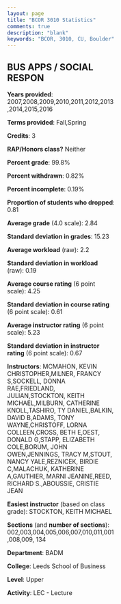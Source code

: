 ```yaml
---
layout: page
title: "BCOR 3010 Statistics"
comments: true
description: "blank"
keywords: "BCOR, 3010, CU, Boulder"
--- 
```

<head>
<script src="https://ajax.googleapis.com/ajax/libs/jquery/2.1.3/jquery.min.js"></script>
<script src="https://dl.dropboxusercontent.com/s/pc42nxpaw1ea4o9/highcharts.js?dl=0"></script>
<!-- <script src="../assets/js/highcharts.js"></script> -->
<style type="text/css">@font-face {
	font-family: "Bebas Neue";
	src: url(https://www.filehosting.org/file/details/544349/BebasNeue%20Regular.otf) format("opentype");
	}
	h1.Bebas { 
		font-family: "Bebas Neue", Verdana, Tahoma;
	}
</style>
</head>
<body>
	<div id="container" style="float: right; width: 45%; height: 88%; margin-left: 2.5%; margin-right: 2.5%;"></div>
	<script language="JavaScript">
		$(document).ready(function() {
		var chart = {type: 'column'};
		var title = {text: 'Grade Distribution'};
		var xAxis = {categories: ['A','B','C','D','F'],crosshair: true};
		var yAxis = {min: 0,title: {text: 'Percentage'}};
		var tooltip = {headerFormat: '<center><b><span style="font-size:20px">{point.key}</span></b></center>',
		               pointFormat: '<td style="padding:0"><b>{point.y:.1f}%</b></td>',
		               footerFormat: '</table>',shared: true,useHTML: true};
		var plotOptions = {column: {pointPadding: 0.0,borderWidth: 0}};  
		var credits = {enabled: false};var series= [{name: 'Percent',data: [17.47,52.96,26.86,2.26,0.45,]}];
		var json = {};
		json.chart = chart;
		json.title = title;
		json.tooltip = tooltip;
		json.xAxis = xAxis;
		json.yAxis = yAxis;  
		json.series = series;
		json.plotOptions = plotOptions;  
		json.credits = credits;
		$('#container').highcharts(json);
	});
	</script>
</body>
			   
## BUS APPS / SOCIAL RESPON

**Years provided**: 2007,2008,2009,2010,2011,2012,2013,2014,2015,2016

**Terms provided**: Fall,Spring

**Credits**: 3

**RAP/Honors class?** Neither

**Percent grade**: 99.8%

**Percent withdrawn**: 0.82%

**Percent incomplete**: 0.19%

**Proportion of students who dropped**: 0.81

**Average grade** (4.0 scale): 2.84

**Standard deviation in grades**: 15.23

**Average workload** (raw): 2.2

**Standard deviation in workload** (raw): 0.19

**Average course rating** (6 point scale): 4.25

**Standard deviation in course rating** (6 point scale): 0.61

**Average instructor rating** (6 point scale): 5.23

**Standard deviation in instructor rating** (6 point scale): 0.67

**Instructors**: MCMAHON, KEVIN CHRISTOPHER,MILNER, FRANCY S,SOCKELL, DONNA RAE,FRIEDLAND, JULIAN,STOCKTON, KEITH MICHAEL,MILBURN, CATHERINE KNOLL,TASHIRO, TY DANIEL,BALKIN, DAVID B,ADAMS, TONY WAYNE,CHRISTOFF, LORNA COLLEEN,CROSS, BETH E,OEST, DONALD G,STAPP, ELIZABETH COLE,BORUM, JOHN OWEN,JENNINGS, TRACY M,STOUT, NANCY YALE,REZNICEK, BIRDIE C,MALACHUK, KATHERINE A,GAUTHIER, MARNI JEANINE,REED, RICHARD S.,ABOUSSIE, CRISTIE JEAN

**Easiest instructor** (based on class grade): STOCKTON, KEITH MICHAEL

**Sections** (and **number of sections**): 002,003,004,005,006,007,010,011,001,008,009, 134

**Department**: BADM

**College**: Leeds School of Business

**Level**: Upper

**Activity**: LEC - Lecture